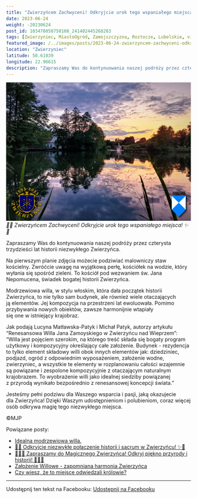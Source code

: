 ```yaml
---
title: "Zwierzyńcem Zachwyceni! Odkryjcie urok tego wspaniałego miejsca!"
date: 2023-06-24
weight: -20230624
post_id: 103478058758108_241402445268283
tags: [Zwierzyniec, MiastoOgród, Zamojszczyzna, Roztocze, Lubelskie, villarestituta, turystyka, dziedzictwo, zabytki, krajobrazy, TajemnicePrzeszłości, PodróżeWczasie, MagiczneMiejsce]
featured_image: /../images/posts/2023-06-24-zwierzyncem-zachwyceni-odkryjcie-urok-tego-wspanialego.jpg
location: "Zwierzyniec"
latitude: 50.61039
longitude: 22.96615
description: "Zapraszamy Was do kontynuowania naszej podróży przez czterysta trzydzieści lat historii niezwykłego Zwierzyńca...."
---
```


![🌟✨ Zwierzyńcem Zachwyceni! Odkryjcie urok tego wspaniałego miejsca! ✨🌟](/images/posts/2023-06-24-zwierzyncem-zachwyceni-odkryjcie-urok-tego-wspanialego.jpg)
*🌟✨ Zwierzyńcem Zachwyceni! Odkryjcie urok tego wspaniałego miejsca! ✨🌟*

Zapraszamy Was do kontynuowania naszej podróży przez czterysta trzydzieści lat historii niezwykłego Zwierzyńca.

Na pierwszym planie zdjęcia możecie podziwiać malowniczy staw kościelny. Zwróćcie uwagę na wyjątkową perłę, kościółek na wodzie, który wyłania się spośród zieleni. To kościół pod wezwaniem św. Jana Nepomucena, świadek bogatej historii Zwierzyńca.

Modrzewiowa willa, w stylu włoskim, która dała początek historii Zwierzyńca, to nie tylko sam budynek, ale również wiele otaczających ją elementów. Jej kompozycja na przestrzeni lat ewoluowała. Pomimo przybywania nowych obiektów, zawsze harmonijnie wtapiały się one w istniejący krajobraz.

Jak podają Lucyna Matławska-Patyk i Michał Patyk, autorzy artykułu “Renesansowa Willa Jana Zamoyskiego w Zwierzyńcu nad Wieprzem”:
“Willa jest pojęciem  szerokim, na którego treść składa się bogaty program użytkowy i kompozycyjny określający całe założenie. Budynek - rezydencja to tylko element składowy willi obok innych elementów jak: dziedziniec, podjazd, ogród z odpowiednim wyposażeniem, założenie wodne, zwierzyniec, a wszystkie te elementy w rozplanowaniu całości wzajemnie są powiązane i zespolone kompozycyjnie z otaczającym naturalnym krajobrazem. To wyobrażenie willi jako idealnej siedziby powiązanej z przyrodą wynikało bezpośrednio z renesansowej koncepcji świata.”

Jesteśmy pełni podziwu dla Waszego wsparcia i pasji, jaką okazujecie dla Zwierzyńca! Dzięki Waszym udostępnieniom i polubieniom, coraz więcej osób odkrywa magię tego niezwykłego miejsca.



©MJP

Powiązane posty:
- [Idealna modrzewiowa willa.](/posts/Idealna-modrzewiowa-willa)
- [🌟✨ Odkryjcie niezwykłe połączenie historii i sacrum w Zwierzyńcu! ✨🌟](/posts/-Odkryjcie-niezwykle-polaczenie-historii-i-sacrum)
- [🌳🏰🦌 Zapraszamy do Magicznego Zwierzyńca! Odkryj piękno przyrody i historii! 🌳🏰🦌](/posts/-Zapraszamy-do-Magicznego-Zwierzynca-Odkryj-piekno-przyrody)
- [Założenie Willowe - zapomniana harmonia Zwierzyńca](/posts/Zalozenie-Willowe-zapomniana-harmonia-Zwierzynca)
- [Czy wiesz, że to miejsce odwiedzali królowie?](/posts/Czy-wiesz-ze-to-miejsce-odwiedzali-krolowie)


---

Udostępnij ten tekst na Facebooku:
[Udostępnij na Facebooku](https://www.facebook.com/sharer/sharer.php?u=https://stowarzyszeniewachniewskiej.pl/posts/-Zwierzyncem-Zachwyceni-Odkryjcie-urok-tego-wspanialego)

<script type="application/ld+json">
{
  "@context": "https://schema.org",
  "@type": "BlogPosting",
  "headline": "Zwierzyńcem Zachwyceni! Odkryjcie urok tego wspaniałego miejsca!",
  "datePublished": "2023-06-24",
  "dateModified": "2023-06-24",
  "author": {
    "@type": "Person",
    "name": "Michał Jan Patyk"
  },
  "publisher": {
    "@type": "Organization",
    "name": "Stowarzyszenie im. Aleksandry Wachniewskiej",
    "logo": {
      "@type": "ImageObject",
      "url": "https://stowarzyszeniewachniewskiej.pl/images/logo/logo.svg"
    }
  },
  "mainEntityOfPage": {
    "@type": "WebPage",
    "@id": "https://stowarzyszeniewachniewskiej.pl/posts/zwierzyncem-zachwyceni-odkryjcie-urok-tego-wspanialego"
  },
  "image": {
    "@type": "ImageObject",
    "url": "https://stowarzyszeniewachniewskiej.pl//images/posts/2023-06-24-zwierzyncem-zachwyceni-odkryjcie-urok-tego-wspanialego.jpg"
  },
  "articleSection": "Dziedzictwo Kulturowe i Zabytki",
  "keywords": "[Zwierzyniec, MiastoOgród, Zamojszczyzna, Roztocze, Lubelskie, villarestituta, turystyka, dziedzictwo, zabytki, krajobrazy, TajemnicePrzeszłości, PodróżeWczasie, MagiczneMiejsce]",
  "wordCount": 198,
  "articleBody": "Zapraszamy Was do kontynuowania naszej podróży przez czterysta trzydzieści lat historii niezwykłego Zwierzyńca.\n\nNa pierwszym planie zdjęcia możecie podziwiać malowniczy staw kościelny. Zwróćcie uwagę na wyjątkową perłę, kościółek na wodzie, który wyłania się spośród zieleni. To kościół pod wezwaniem św. Jana Nepomucena, świadek bogatej historii Zwierzyńca.\n\nModrzewiowa willa, w stylu włoskim, która dała początek historii Zwierzyńca, to nie tylko sam budynek, ale również wiele otaczających ją elementów. Jej kompozycja na przestrzeni lat ewoluowała. Pomimo przybywania nowych obiektów, zawsze harmonijnie wtapiały się one w istniejący krajobraz.\n\nJak podają Lucyna Matławska-Patyk i Michał Patyk, autorzy artykułu “Renesansowa Willa Jana Zamoyskiego w Zwierzyńcu nad Wieprzem”:\n“Willa jest pojęciem  szerokim, na którego treść składa się bogaty program użytkowy i kompozycyjny określający całe założenie. Budynek - rezydencja to tylko element składowy willi obok innych elementów jak: dziedziniec, podjazd, ogród z odpowiednim wyposażeniem, założenie wodne, zwierzyniec, a wszystkie te elementy w rozplanowaniu całości wzajemnie są powiązane i zespolone kompozycyjnie z otaczającym naturalnym krajobrazem. To wyobrażenie willi jako idealnej siedziby powiązanej z przyrodą wynikało bezpośrednio z renesansowej koncepcji świata.”\n\nJesteśmy pełni podziwu dla Waszego wsparcia i pasji, jaką okazujecie dla Zwierzyńca! Dzięki Waszym udostępnieniom i polubieniom, coraz więcej osób odkrywa magię tego niezwykłego miejsca.\n\n\n\n©MJP",
  "description": "Zapraszamy Was do kontynuowania naszej podróży przez czterysta trzydzieści lat historii niezwykłego Zwierzyńca....",
  "copyrightHolder": {
    "@type": "Person",
    "name": "Michał Jan Patyk"
  }
}
</script>
<script type="application/ld+json">
{
  "@context": "https://schema.org",
  "@type": "BreadcrumbList",
  "itemListElement": [
    {
      "@type": "ListItem",
      "position": 1,
      "name": "Home",
      "item": "https://stowarzyszeniewachniewskiej.pl"
    },
    {
      "@type": "ListItem",
      "position": 2,
      "name": "posts",
      "item": "https://stowarzyszeniewachniewskiej.pl/posts"
    },
    {
      "@type": "ListItem",
      "position": 3,
      "name": "Zwierzyńcem Zachwyceni! Odkryjcie urok tego wspaniałego miejsca!",
      "item": "https://stowarzyszeniewachniewskiej.pl/posts/zwierzyncem-zachwyceni-odkryjcie-urok-tego-wspanialego"
    }
  ]
}
</script>
